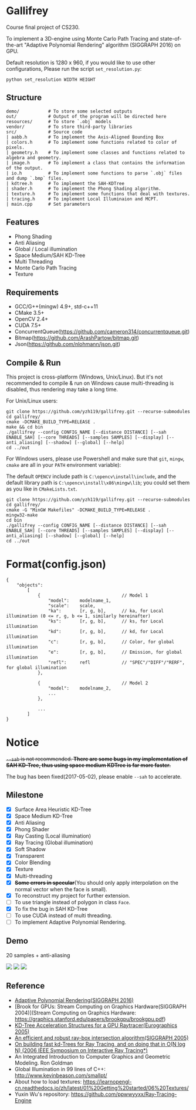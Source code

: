 # Gallifrey
Course final project of CS230.

To implement a 3D-engine using Monte Carlo Path Tracing and state-of-the-art "Adaptive Polynomial Rendering" algorithm (SIGGRAPH 2016) on GPU.

Default resolution is 1280 x 960, if you would like to use other configurations, Please run the script `set_resolution.py`:

	python set_resolution WIDTH HEIGHT

## Structure

    demo/           # To store some selected outputs
    out/            # Output of the program will be directed here
    resources/      # To store `.obj` models
    vendor/         # To store third-party libraries
    src/            # Source code
    | aabb.h        # To implement the Axis-Aligned Bounding Box
    | colors.h      # To implement some functions related to color of pixels.
    | geometry.h    # To implement some classes and functions related to algebra and geometry.
    | image.h       # To implement a class that contains the information of the output.
    | io.h          # To implement some functions to parse `.obj` files and dump `.bmp` files.
    | kdtree.h      # To implement the SAH-KDTree
    | shader.h      # To implement the Phong Shading algorithm.
    | texture.h     # To implement some functions that deal with textures.
    | tracing.h     # To implement Local Illuminaion and MCPT.
    | main.cpp      # Set parameters

## Features

- Phong Shading
- Anti Aliasing
- Global / Local illumination
- Space Medium/SAH KD-Tree
- Multi Threading
- Monte Carlo Path Tracing
- Texture

## Requirements

- GCC/G++(mingw) 4.9+, std-c++11
- CMake 3.5+
- OpenCV 2.4+
- CUDA 7.5+
- ConcurrentQueue(https://github.com/cameron314/concurrentqueue.git)
- Bitmap(https://github.com/ArashPartow/bitmap.git)
- Json(https://github.com/nlohmann/json.git)

## Compile & Run
This project is cross-platform (Windows, Unix/Linux). But it's not recommended to compile & run on Windows cause multi-threading is disabled, thus rendering may take a long time.

For Unix/Linux users:

    git clone https://github.com/yzh119/gallifrey.git --recurse-submodules
    cd gallifrey/
    cmake -DCMAKE_BUILD_TYPE=RELEASE .
    make && cd bin
    ./gallifrey --config CONFIG_NAME [--distance DISTANCE] [--sah ENABLE_SAH] [--core THREADS] [--samples SAMPLES] [--display] [--anti_aliasing] [--shadow] [--global] [--help]
    cd ../out

For Windows users, please use Powershell and make sure that `git`, `mingw`, `cmake` are all in your `PATH` environment variable):

The default `OPENCV` include path is `C:\opencv\install\include`, and the default library path is `C:\opencv\install\x86\mingw\lib`; you could set them as you like in `CMakeLists.txt`.

    git clone https://github.com/yzh119/gallifrey.git --recurse-submodules
    cd gallifrey/
    cmake -G "MinGW Makefiles" -DCMAKE_BUILD_TYPE=RELEASE .
    mingw32-make
    cd bin
    ./gallifrey --config CONFIG_NAME [--distance DISTANCE] [--sah ENABLE_SAH] [--core THREADS] [--samples SAMPLES] [--display] [--anti_aliasing] [--shadow] [--global] [--help]
    cd ../out

# Format(config.json)

    {
        "objects":
            [
                {                               // Model 1
                    "model":    modelname_1,
                    "scale":    scale,
                    "ka":       [r, g, b],      // ka, for Local illumination (0 <= r, g, b <= 1, similarly hereinafter)
                    "ks":       [r, g, b],      // ks, for Local illumination
                    "kd":       [r, g, b],      // kd, for Local illumination
                    "c":        [r, g, b],      // Color, for global illumination
                    "e":        [r, g, b],      // Emission, for global illumination
                    "refl":     refl            // "SPEC"/"DIFF"/"RERF", for global illumination
                },

                {                               // Model 2
                    "model":    modelname_2,
                    ...
                },

                ...
            ]
    }


# Notice

<del>`--sah` is not recommended. **There are some bugs in my implementation of SAH KD-Tree, thus using space medium KDTree is far more faster.**</del>

The bug has been fixed(2017-05-02), please enable `--sah` to accelerate.

## Milestone
- [x] Surface Area Heuristic KD-Tree
- [x] Space Medium KD-Tree
- [x] Anti Aliasing
- [x] Phong Shader
- [x] Ray Casting (Local illumination)
- [x] Ray Tracing (Global illumination)
- [x] Soft Shadow
- [x] Transparent
- [x] Color Blending
- [x] Texture
- [x] Multi-threading
- [x] <del>**Some errors in specular**</del>(You should only apply interpolation on the normal vector when the face is small).
- [x] To reconstruct my project for further extension.
- [ ] To use triangle instead of polygon in class `Face`.
- [x] To fix the bug in SAH KD-Tree
- [ ] To use CUDA instead of multi threading.
- [ ] To implement Adaptive Polynomial Rendering.

## Demo

20 samples + anti-aliasing

![](demo/airboat.bmp)
![](demo/nine.bmp)
![](demo/sphere.bmp)

## Reference
- [Adaptive Polynomial Rendering(SIGGRAPH 2016)](www.iidi.napier.ac.uk/binary/dl/file/publicationid/13385782)
- [Brook for GPUs: Stream Computing on Graphics Hardware(SIGGRAPH 2004)](Stream Computing on Graphics Hardware: https://graphics.stanford.edu/papers/brookgpu/brookgpu.pdf)
- [KD-Tree Acceleration Structures for a GPU Raytracer(Eurographics 2005)](https://graphics.stanford.edu/papers/gpu_kdtree/kdtree.pdf)
- [An efficient and robust ray-box intersection algorithm(SIGGRAPH 2005)](http://www.cs.utah.edu/~awilliam/box/box.pdf)
- [On building fast kd-Trees for Ray Tracing, and on doing that in O(N log N) (2006 IEEE Symposium on Interactive Ray Tracing*)](http://dcgi.felk.cvut.cz/home/havran/ARTICLES/ingo06rtKdtree.pdf)
- An Integrated Introduction to Computer Graphics and Geometric Modeling. Ron Goldman
- Global Illumination in 99 lines of C++: http://www.kevinbeason.com/smallpt/
- About how to load textures: https://learnopengl-cn.readthedocs.io/zh/latest/01%20Getting%20started/06%20Textures/
- Yuxin Wu's repository: https://github.com/ppwwyyxx/Ray-Tracing-Engine